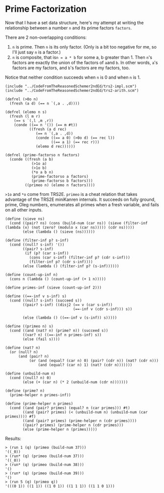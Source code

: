 # Prime Factorization

Now that I have a set data structure, here's my attempt at writing the relationship between a number `n` and its prime factors `factors`.

There are 2 non-overlapping conditions:
1. `n` is prime. Then `n` is its only factor. (Only is a bit too negative for me, so I'll just say `n` is a factor.)
2. `n` is composite, that is`n = a * b` for some a, b greater than 1. Then `n`'s factors are exactly the union of the factors of `a`and `b`. In other words, `a`'s factors are my factors, and `b`'s factors are my factors, too.

Notice that neither condition succeeds when `n` is 0 and when `n` is 1.

```minikanren
(include "../CodeFromTheReasonedSchemer2ndEd/trs2-impl.scm")
(include "../CodeFromTheReasonedSchemer2ndEd/trs2-arith.scm")

(defrel (>0o n)
  (fresh (a d) (== n `(,a . ,d))))

(defrel (elemo n s)
  (fresh (l m r)
    (== s `(,l ,m ,r))
    (conde ((== n '()) (== m #t))
           ((fresh (a d rec)
              (== n `(,a . ,d))
              (conde ((== a 0) (>0o d) (== rec l))
                     ((== a 1) (== rec r)))
              (elemo d rec))))))

(defrel (prime-factorso n factors)
  (conde ((fresh (a b)
            (>1o a)
            (>1o b)
            (*o a b n)
            (prime-factorso a factors)
            (prime-factorso b factors)))
         ((primeo n) (elemo n factors))))
```

`>1o` and `*o` come from TRS2E. `primeo` is a cheat relation that takes advantage of the TRS2E miniKanren internals. It succeeds on fully ground, prime, Oleg numbers, enumerates all primes when a fresh variable, and fails on all other inputs.

```minikanren
(define (sieve ns)
  (cond ((pair? ns) (cons (build-num (car ns)) (sieve (filter-inf (lambda (x) (not (zero? (modulo x (car ns))))) (cdr ns)))))
        (else (lambda () (sieve (ns))))))
    
(define (filter-inf p? s-inf)
  (cond ((null? s-inf) '())
        ((pair? s-inf) 
         (if (p? (car s-inf))
           (cons (car s-inf) (filter-inf p? (cdr s-inf)))
           (filter-inf p? (cdr s-inf))))
        (else (lambda () (filter-inf p? (s-inf))))))

(define (count-up-inf n)
  (cons n (lambda () (count-up-inf (+ 1 n)))))

(define primes-inf (sieve (count-up-inf 2)))

(define ((==-inf v s-inf) s)
  (cond ((null? s-inf) (succeed s))
        ((pair? s-inf) ((disj2 (== v (car s-inf))
                               (==-inf v (cdr s-inf))) s))

        (else (lambda () ((==-inf v (s-inf)) s)))))

(define ((primeo n) s)
  (cond ((and (nat? n) (prime? n)) (succeed s))
        ((var? n) ((==-inf n primes-inf) s))
        (else (fail s))))
        
(define (nat? n)
  (or (null? n)
      (and (pair? n)
           (or (and (equal? (car n) 0) (pair? (cdr n)) (nat? (cdr n)))
               (and (equal? (car n) 1) (nat? (cdr n)))))))

(define (unbuild-num n)
  (cond ((null? n) 0)
        (else (+ (car n) (* 2 (unbuild-num (cdr n)))))))

(define (prime? n)
  (prime-helper n primes-inf))

(define (prime-helper n primes)
  (cond ((and (pair? primes) (equal? n (car primes))) #t)
        ((and (pair? primes) (< (unbuild-num n) (unbuild-num (car primes)))) #f)
        ((and (pair? primes) (prime-helper n (cdr primes))))
        ((pair? primes) (prime-helper n (cdr primes)))
        (else (prime-helper n (primes)))))
```

Results:

```
> (run 1 (q) (primeo (build-num 37)))
'((_0))
> (run* (q) (primeo (build-num 37)))
'((_0))
> (run* (q) (primeo (build-num 38)))
'()
> (run* (q) (primeo (build-num 39)))
'()
> (run 5 (q) (primeo q))
'(((0 1)) ((1 1)) ((1 0 1)) ((1 1 1)) ((1 1 0 1)))
```
